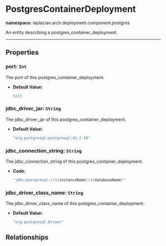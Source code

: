 # **PostgresContainerDeployment**
**namespace:** laplacian.arch.deployment.component.postgres

An entity describing a postgres_container_deployment.



---

## Properties

### port: `Int`
The port of this postgres_container_deployment.
- **Default Value:**
  ```kotlin
  5432
  ```

### jdbc_driver_jar: `String`
The jdbc_driver_jar of this postgres_container_deployment.
- **Default Value:**
  ```kotlin
  "org.postgresql:postgresql:42.2.18"
  ```

### jdbc_connection_string: `String`
The jdbc_connection_string of this postgres_container_deployment.
- **Code:**
  ```kotlin
  "jdbc:postgresql://${instanceName}/${databaseName}"
  ```

### jdbc_driver_class_name: `String`
The jdbc_driver_class_name of this postgres_container_deployment.
- **Default Value:**
  ```kotlin
  "org.postgresql.Driver"
  ```

## Relationships